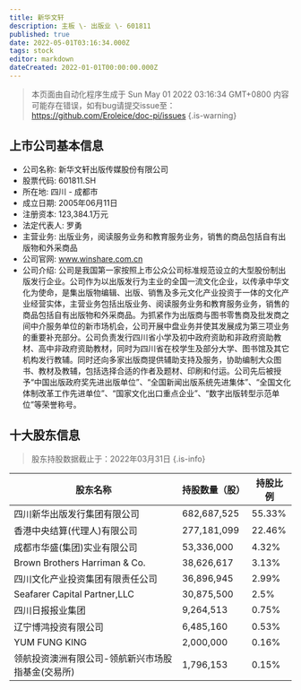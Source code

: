```yaml
---
title: 新华文轩
description: 主板 \- 出版业 \- 601811
published: true
date: 2022-05-01T03:16:34.000Z
tags: stock
editor: markdown
dateCreated: 2022-01-01T00:00:00.000Z
---
```


> 本页面由自动化程序生成于 Sun May 01 2022 03:16:34 GMT+0800
> 内容可能存在错误，如有bug请提交issue至：https://github.com/Eroleice/doc-pi/issues
{.is-warning}

## 上市公司基本信息
- 公司名称: 新华文轩出版传媒股份有限公司
- 股票代码: 601811.SH
- 所在地: 四川 - 成都市
- 成立日期: 2005年06月11日
- 注册资本: 123,384.1万元
- 法定代表人: 罗勇
- 主营业务: 出版业务，阅读服务业务和教育服务业务，销售的商品包括自有出版物和外采商品
- 公司官网: www.winshare.com.cn
- 公司介绍: 公司是我国第一家按照上市公众公司标准规范设立的大型股份制出版发行企业。公司作为以出版发行为主业的全国一流文化企业，以传承中华文化为使命，是集出版物编辑、出版、销售及多元文化产业投资于一体的文化产业经营实体，主营业务包括出版业务、阅读服务业务和教育服务业务，销售的商品包括自有出版物和外采商品。为抓紧作为出版商与图书零售商及批发商之间中介服务单位的新市场机会，公司开展中盘业务并使其发展成为第三项业务的重要补充部分。公司负责发行四川省小学及初中政府资助和非政府资助教材、高中非政府资助教材，同时为四川省在校学生及部分大学、图书馆及其它机构发行教辅。同时还向多家出版商提供辅助支持及服务，协助编制大众图书、教材及教辅，包括选择合适的作者及题材、印刷和付运。公司先后被授予“中国出版政府奖先进出版单位”、“全国新闻出版系统先进集体”、“全国文化体制改革工作先进单位”、“国家文化出口重点企业”、“数字出版转型示范单位”等荣誉称号。


## 十大股东信息
> 股东持股数据截止于：2022年03月31日
{.is-info}

| 股东名称 | 持股数量（股） | 持股比例 |
| --- | --- | --- |
| 四川新华出版发行集团有限公司 | 682,687,525 | 55.33% |
| 香港中央结算(代理人)有限公司 | 277,181,099 | 22.46% |
| 成都市华盛(集团)实业有限公司 | 53,336,000 | 4.32% |
| Brown Brothers Harriman & Co. | 38,626,617 | 3.13% |
| 四川文化产业投资集团有限责任公司 | 36,896,945 | 2.99% |
| Seafarer Capital Partner,LLC | 30,875,500 | 2.5% |
| 四川日报报业集团 | 9,264,513 | 0.75% |
| 辽宁博鸿投资有限公司 | 6,485,160 | 0.53% |
| YUM FUNG KING | 2,000,000 | 0.16% |
| 领航投资澳洲有限公司-领航新兴市场股指基金(交易所) | 1,796,153 | 0.15% |




